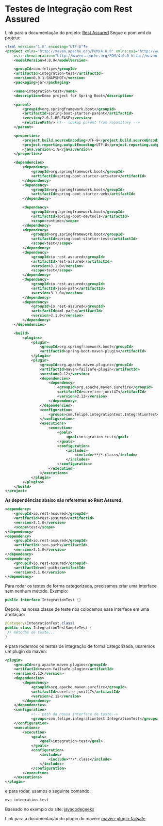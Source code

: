 # Testes de Integração com Rest Assured

Link para a documentação do projeto:
[Rest Assured](https://github.com/rest-assured/rest-assured/wiki/GettingStarted)
Segue o pom.xml do projeto:

```xml
<?xml version="1.0" encoding="UTF-8"?>
<project xmlns="http://maven.apache.org/POM/4.0.0" xmlns:xsi="http://www.w3.org/2001/XMLSchema-instance"
	xsi:schemaLocation="http://maven.apache.org/POM/4.0.0 http://maven.apache.org/xsd/maven-4.0.0.xsd">
	<modelVersion>4.0.0</modelVersion>

	<groupId>com.felipe</groupId>
	<artifactId>integration-test</artifactId>
	<version>0.0.1-SNAPSHOT</version>
	<packaging>jar</packaging>

	<name>integration-test</name>
	<description>Demo project for Spring Boot</description>

	<parent>
		<groupId>org.springframework.boot</groupId>
		<artifactId>spring-boot-starter-parent</artifactId>
		<version>2.0.1.RELEASE</version>
		<relativePath/> <!-- lookup parent from repository -->
	</parent>

	<properties>
		<project.build.sourceEncoding>UTF-8</project.build.sourceEncoding>
		<project.reporting.outputEncoding>UTF-8</project.reporting.outputEncoding>
		<java.version>1.8</java.version>
	</properties>

	<dependencies>
		<dependency>
			<groupId>org.springframework.boot</groupId>
			<artifactId>spring-boot-starter-actuator</artifactId>
		</dependency>
		<dependency>
			<groupId>org.springframework.boot</groupId>
			<artifactId>spring-boot-starter-web</artifactId>
		</dependency>

		<dependency>
			<groupId>org.springframework.boot</groupId>
			<artifactId>spring-boot-devtools</artifactId>
			<scope>runtime</scope>
		</dependency>
		<dependency>
			<groupId>org.springframework.boot</groupId>
			<artifactId>spring-boot-starter-test</artifactId>
			<scope>test</scope>
		</dependency>
		<dependency>
			<groupId>io.rest-assured</groupId>
			<artifactId>rest-assured</artifactId>
			<version>3.1.0</version>
			<scope>test</scope>
		</dependency>
		<dependency>
			<groupId>io.rest-assured</groupId>
			<artifactId>json-path</artifactId>
			<version>3.1.0</version>
		</dependency>
		<dependency>
			<groupId>io.rest-assured</groupId>
			<artifactId>xml-path</artifactId>
			<version>3.1.0</version>
		</dependency>
	</dependencies>

	<build>
		<plugins>
			<plugin>
				<groupId>org.springframework.boot</groupId>
				<artifactId>spring-boot-maven-plugin</artifactId>
			</plugin>
			<plugin>
				<groupId>org.apache.maven.plugins</groupId>
				<artifactId>maven-failsafe-plugin</artifactId>
				<version>2.12</version>
				<dependencies>
					<dependency>
						<groupId>org.apache.maven.surefire</groupId>
						<artifactId>surefire-junit47</artifactId>
						<version>2.12</version>
					</dependency>
				</dependencies>
				<configuration>
					<groups>com.felipe.integrationtest.IntegrationTest</groups>
				</configuration>
				<executions>
					<execution>
						<goals>
							<goal>integration-test</goal>
						</goals>
						<configuration>
							<includes>
								<include>**/*.class</include>
							</includes>
						</configuration>
					</execution>
				</executions>
			</plugin>
		</plugins>
	</build>
</project>
```

**As dependências abaixo são referentes ao Rest Assured.** 

```xml
<dependency>
	<groupId>io.rest-assured</groupId>
	<artifactId>rest-assured</artifactId>
	<version>3.1.0</version>
	<scope>test</scope>
</dependency>
<dependency>
	<groupId>io.rest-assured</groupId>
	<artifactId>json-path</artifactId>
	<version>3.1.0</version>
</dependency>
<dependency>
	<groupId>io.rest-assured</groupId>
	<artifactId>xml-path</artifactId>
	<version>3.1.0</version>
</dependency>
```		

Para rodar os testes de forma categorizada, precisamos criar uma interface sem nenhum método. Exemplo:

```java
public interface IntegrationTest {}
```		
Depois, na nossa classe de teste nós colocamos essa interface em uma anotação:

```java
@Category(IntegrationTest.class)
public class IntegrationTestSampleTest {
 // métodos de teste...
}
```

e para rodarmos os testes de integração de forma categorizada, usaremos um plugin do maven:

```xml
<plugin>
	<groupId>org.apache.maven.plugins</groupId>
	<artifactId>maven-failsafe-plugin</artifactId>
	<version>2.12</version>
	<dependencies>
		<dependency>
    		<groupId>org.apache.maven.surefire</groupId>
			<artifactId>surefire-junit47</artifactId>
			<version>2.12</version>
		</dependency>
	</dependencies>
	<configuration>
	        <!-- path da nossa interface de teste-->
			<groups>com.felipe.integrationtest.IntegrationTest</groups>
	</configuration>
	<executions>
		<execution>
			<goals>
	    		<goal>integration-test</goal>
			</goals>
			<configuration>
				<includes>
					<include>**/*.class</include>
				</includes>
			</configuration>
		</execution>
	</executions>
</plugin>
```
e para rodar, usamos o seguinte comando:

```bash
mvn integration-test 
```

Baseado no exemplo do site: [javacodegeeks](https://examples.javacodegeeks.com/core-java/junit/junit-integration-test-example/)

Link para a documentação do plugin do maven: [maven-plugin-failsafe](http://maven.apache.org/surefire/maven-failsafe-plugin/examples/junit.html)



